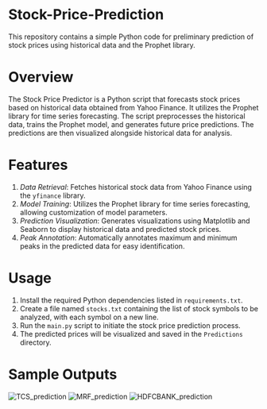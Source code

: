 # Stock-Price-Prediction
This repository contains a simple Python code for preliminary prediction of stock prices using historical data and the Prophet library.

# Overview
The Stock Price Predictor is a Python script that forecasts stock prices based on historical data obtained from Yahoo Finance. It utilizes the Prophet library for time series forecasting. The script preprocesses the historical data, trains the Prophet model, and generates future price predictions. The predictions are then visualized alongside historical data for analysis.

# Features
1. *Data Retrieval*: Fetches historical stock data from Yahoo Finance using the `yfinance` library.
2. *Model Training*: Utilizes the Prophet library for time series forecasting, allowing customization of model parameters.
3. *Prediction Visualization*: Generates visualizations using Matplotlib and Seaborn to display historical data and predicted stock prices.
4. *Peak Annotation*: Automatically annotates maximum and minimum peaks in the predicted data for easy identification.

# Usage
1. Install the required Python dependencies listed in `requirements.txt`.
2. Create a file named `stocks.txt` containing the list of stock symbols to be analyzed, with each symbol on a new line.
3. Run the `main.py` script to initiate the stock price prediction process.
4. The predicted prices will be visualized and saved in the `Predictions` directory.

# Sample Outputs
![TCS_prediction](https://github.com/Vansh810/Stock-Price-Prediction/assets/90690711/9105aa51-d006-48ff-a357-2b413abc8fda)
![MRF_prediction](https://github.com/Vansh810/Stock-Price-Prediction/assets/90690711/88b41682-e8c8-41d1-890f-a5a71e3bd184)
![HDFCBANK_prediction](https://github.com/Vansh810/Stock-Price-Prediction/assets/90690711/99320335-6eb4-4bc9-8c37-a2899b8333ac)
